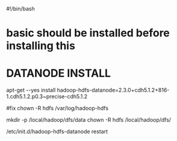 #!/bin/bash

# basic should be installed before installing this

# DATANODE INSTALL
apt-get --yes install hadoop-hdfs-datanode=2.3.0+cdh5.1.2+816-1.cdh5.1.2.p0.3~precise-cdh5.1.2

#fix
chown -R hdfs /var/log/hadoop-hdfs

mkdir -p /local/hadoop/dfs/data
chown -R hdfs /local/hadoop/dfs/

/etc/init.d/hadoop-hdfs-datanode restart
